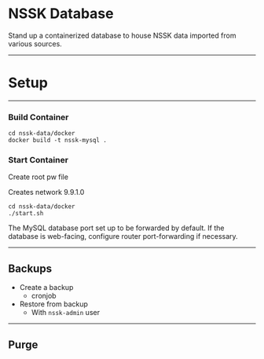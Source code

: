 # NSSK Database

Stand up a containerized database to house NSSK data imported from various sources.

---
# Setup

---

### Build Container

```
cd nssk-data/docker
docker build -t nssk-mysql .
```

### Start Container

Create root pw file

Creates network 9.9.1.0



```
cd nssk-data/docker
./start.sh
```

The MySQL database port set up to be forwarded by default.
If the database is web-facing, configure router port-forwarding if necessary.

---

## Backups

* Create a backup
  * cronjob
* Restore from backup
  * With `nssk-admin` user

---

## Purge
